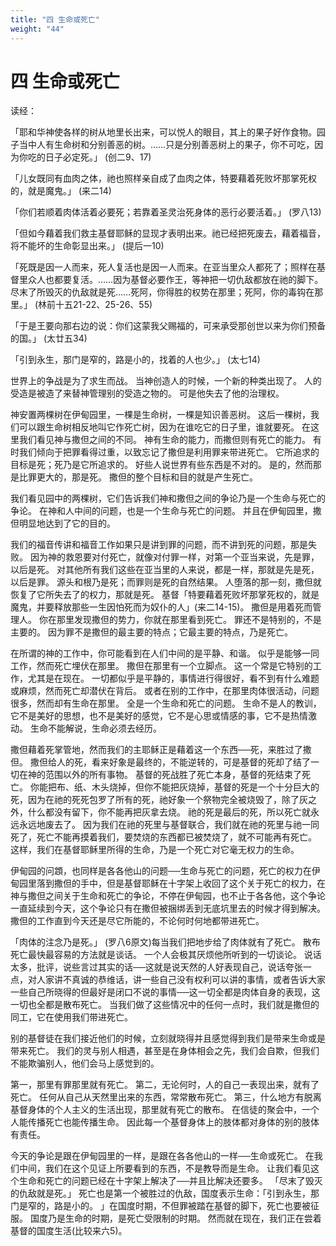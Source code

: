 ```yaml
---
title: "四 生命或死亡"
weight: "44"
---
```


# 四 生命或死亡


读经：

「耶和华神使各样的树从地里长出来，可以悦人的眼目，其上的果子好作食物。园子当中人有生命树和分别善恶的树。……只是分别善恶树上的果子，你不可吃，因为你吃的日子必定死。」
(创二9、17)

「儿女既同有血肉之体，祂也照样亲自成了血肉之体，特要藉着死败坏那掌死权的，就是魔鬼。」
(来二14)

「你们若顺着肉体活着必要死；若靠着圣灵治死身体的恶行必要活着。」
(罗八13)

「但如今藉着我们救主基督耶稣的显现才表明出来。祂已经把死废去，藉着福音，将不能坏的生命彰显出来。」
(提后一10)

「死既是因一人而来，死人复活也是因一人而来。在亚当里众人都死了；照样在基督里众人也都要复活。……因为基督必要作王，等神把一切仇敌都放在祂的脚下。尽末了所毁灭的仇敌就是死……死阿，你得胜的权势在那里；死阿，你的毒钩在那里。」
(林前十五21-22、25-26、55)

「于是王要向那右边的说：你们这蒙我父赐福的，可来承受那创世以来为你们预备的国。」
(太廿五34)

「引到永生，那门是窄的，路是小的，找着的人也少。」
(太七14)

世界上的争战是为了求生而战。
当神创造人的时候，一个新的种类出现了。
人的受造是被造了来替神管理别的受造之物的。
可是他失去了他的治理权。

神安置两棵树在伊甸园里，一棵是生命树，一棵是知识善恶树。
这后一棵树，我们可以跟生命树相反地叫它作死亡树，因为在谁吃它的日子里，谁就要死。
在这里我们看见神与撒但之间的不同。
神有生命的能力，而撒但则有死亡的能力。
有时我们倾向于把罪看得过重，以致忘记了撒但是利用罪来带进死亡。
它所追求的目标是死；死乃是它所追求的。
好些人说世界有些东西是不对的。
是的，然而那是比罪更大的，那是死。
撒但的整个目标和目的就是产生死亡。

我们看见园中的两棵树，它们告诉我们神和撒但之间的争论乃是一个生命与死亡的争论。
在神和人中间的问题，也是一个生命与死亡的问题。
并且在伊甸园里，撒但明显地达到了它的目的。

我们的福音传讲和福音工作如果只是讲到罪的问题，而不讲到死的问题，那是失败。
因为神的救恩要对付死亡，就像对付罪一样，对第一个亚当来说，先是罪，以后是死。
对其他所有我们这些在亚当里的人来说，都是一样，那就是先是死，以后是罪。
源头和根乃是死；而罪则是死的自然结果。
人堕落的那一刻，撒但就恢复了它所失去了的权力，那就是死。
基督「特要藉着死败坏那掌死权的，就是魔鬼，并要释放那些一生因怕死而为奴仆的人」(来二14-15)。
撒但是用着死而管理人。
你在那里发现撒但的势力，你就在那里看到死亡。
罪还不是特别的，不是主要的。
因为罪不是撒但的最主要的特点；它最主要的特点，乃是死亡。

在所谓的神的工作中，你可能看到在人们中间的是平静、和谐。
似乎是能够一同工作，然而死亡埋伏在那里。
撒但在那里有一个立脚点。
这一个常是它特别的工作，尤其是在现在。
一切都似乎是平静的，事情进行得很好，看不到有什么难题或麻烦，然而死亡却潜伏在背后。
或者在别的工作中，在那里肉体很活动，问题很多，然而却有生命在那里。
全是一个生命和死亡的问题。
生命不是人的教训，它不是美好的思想，也不是美好的感觉，它不是心思或情感的事，它不是热情激动。
生命不能解说，生命必须去经历。

撒但藉着死掌管地，然而我们的主耶稣正是藉着这一个东西──死，来胜过了撒但。
撒但给人的死，看来好象是最终的，不能逆转的，可是基督的死却了结了一切在神的范围以外的所有事物。
基督的死战胜了死亡本身，基督的死结束了死亡。
你能把布、纸、木头烧掉，但你不能把灰烧掉，基督的死是一个十分巨大的死，因为在祂的死死包罗了所有的死，祂好象一个祭物完全被烧毁了，除了灰之外，什么都没有留下，你不能再把灰拿去烧。
祂的死是最后的死，所以死亡就永远永远地废去了。
因为我们在祂的死里与基督联合，我们就在祂的死里与祂一同死了，死亡不能再摸着我们，要焚烧的东西都已被焚烧了，就不可能再有死亡。
这样，我们在基督耶稣里所得的生命，乃是一个死亡对它毫无权力的生命。

伊甸园的问顁，也同样是各各他山的问题──生命与死亡的问题，死亡的权力在伊甸园里落到撒但的手中，但是基督耶稣在十字架上收回了这个关于死亡的权力，在神与撒但之间关于生命和死亡的争论，不停在伊甸园，也不止于各各他，这个争论一直延续到今天，这个争论只有在撒但被捆绑丢到无底坑里去的时候才得到解决。
撒但的工作直到今天还是尽它所能的，不论何时何地都带进死亡。

「肉体的注念乃是死。」
(罗八6原文)每当我们把地步给了肉体就有了死亡。
散布死亡最快最容易的方法就是谈话。
一个人会极其厌烦他所听到的一切谈论。
说话太多，批评，说些言过其实的话──这就是说天然的人好表现自己，说话夸张一点，对人家讲不真诚的恭维话，讲一些自己没有权利可以讲的事情，或者告诉大家一些自己所晓得的但最好是闭口不说的事情──这一切全都是肉体自身的表现，这一切也全都是散布死亡。
当我们做了这些情况中的任何一点时，我们就是撒但的同工，它在使用我们带进死亡。

别的基督徒在我们接近他们的时候，立刻就晓得并且感觉得到我们是带来生命或是带来死亡。
我们的灵与别人相遇，甚至是在身体相会之先，我们会自欺，但我们不能欺骗别人，他们会马上感觉到的。

第一，那里有罪那里就有死亡。
第二，无论何时，人的自己一表现出来，就有了死亡。
任何从自己从天然里出来的东西，常常散布死亡。
第三，什么地方有脱离基督身体的个人主义的生活出现，那里就有死亡的散布。
在信徒的聚会中，一个人能传播死亡也能传播生命。
因此每一个基督身体上的肢体都对身体的别的肢体有责任。

今天的争论是跟在伊甸园里的一样，是跟在各各他山的一样──生命或死亡。
在我们中间，我们在这个见证上所要看到的东西，不是教导而是生命。
让我们看见这个生命和死亡的问题已经在十字架上解决了──并且比解决还要多。
「尽末了毁灭的仇敌就是死。」
死亡也是第一个被胜过的仇敌，国度表示生命：「引到永生，那门是窄的，路是小的。
」在国度时期，不但罪被踏在基督的脚下，死亡也要被征服。
国度乃是生命的时期，是死亡受限制的时期。
然而就在现在，我们正在尝着基督的国度生活(比较来六5)。
